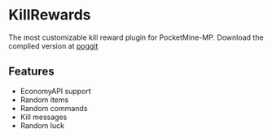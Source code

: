# KillRewards
The most customizable kill reward plugin for PocketMine-MP. Download the complied version at [poggit](https://poggit.pmmp.io/r/90317/KillRewards_dev-2.phar)
## Features
- EconomyAPI support
- Random items
- Random commands
- Kill messages
- Random luck
